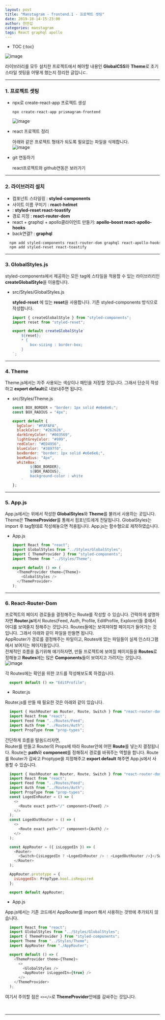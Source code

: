 ```yaml
---
layout: post
title: "Manstagram - frontend.1 - 프로젝트 셋팅"
date: 2019-10-14-15:23:00
author: 한만섭
categories: manstagram
tags: React graphql apollo
---
```




* TOC
{:toc}


![image](https://user-images.githubusercontent.com/46010705/66883534-3d941e80-f009-11e9-8f09-c9e4bd61c091.png)

라이브러리를 모두 설치한 프로젝트에서 해야할 내용인 **GlobalCSS**와 **Theme**로 초기 스타일 셋팅을 어떻게 했는지 정리한 글입니ㄷ.　  

***



### 1. 프로젝트 셋팅 

- npx로 create-react-app 프로젝트 생성 

  ```
  npx create-react-app prismagram-frontend
  ```

  ![image](img/60510911-9d411500-9d0b-11e9-9c8f-dca0e88d126e.png)

- react 프로젝트 정리 

  아래와 같은 프로젝트 형태가 되도록 필요없는 파일을 삭제합니다.  
  ![image](img/60510983-d24d6780-9d0b-11e9-9202-e04c8c823e37.png)

- git 연동하기 

  react프로젝트와 github연동은 보러가기

***



### 2. 라이브러리 설치

- 컴포넌트 스타일링 : **styled-components** 
- 사이트 이름 꾸미기 : **react-helmet**
-  : **styled-reset react-toastify**
- 경로 지정 : **react-router-dom**
- react + graphql + apollo클라이언트 만들기: **apollo-boost react-apollo-hooks**
- back연결? : **graphql**  

```bash
  npm add styled-components react-router-dom graphql react-apollo-hooks apollo-boost react-helmet
  npm add styled-reset react-toastify
```

***

### 3. GlobalStyles.js

styled-components에서 제공하는 모든 tag에 스타일을 적용할 수 있는 라이브러리인 **createGlobalStyle**을 이용합니다.  

- src/Styles/GlobalStyles.js

  **styled-reset** 에 있는 **reset**을 사용합니다. 기존 styled-components 방식으로 작성합니다.  

  ```js
  import { createGlobalStyle } from "styled-components";
  import reset from "styled-reset";
  
  export default createGlobalStyle`
      ${reset};
      * {
          box-sizing : border-box;
      }
  `;
  
  ```

------

### 4. Theme 

Theme.js에서는 자주 사용되는 색상이나 패턴을 저장할 것입니다. 그래서 단순히 작성하고 **export default**로 내보내주면 됩니다.  

- src/Styles/Theme.js

  ```js
  const BOX_BORDER = "border: 1px solid #e6e6e6;";
  const BOX_RADIUS = "4px";
  
  export default {
    bgColor: "#FAFAFA",
    blackColor: "#262626",
    darkGreyColor: "#003569",
    lightGreyColor: "#999",
    redColor: "#ED4956",
    blueColor: "#3897f0",
    boxBorder: "border: 1px solid #e6e6e6;",
    boxRadius: "4px",
    whiteBox: `
          ${BOX_BORDER},
          ${BOX_RADIUS},
          background-color : white
      `
  };
  ```

------

### 5. App.js 

App.js에서는 위에서 작성한 **GlobalStyles**와 **Theme**를 불러서 사용하는 곳입니다. Theme은 **ThemeProvider**를 통해서 컴포넌트에게 전달됩니다. 
GlobalStyles는 import 후 tag형태로 작성해놓으면 적용됩니다. App.js는 함수형으로 제작하였습니다.  

- App.js

  ```js
  import React from "react";
  import GlobalStyles from "../Styles/GlobalStyles";
  import { ThemeProvider } from "styled-components";
  import Theme from "../Styles/Theme";
  
  export default () => (
    <ThemeProvider theme={Theme}>
      <GlobalStyles />
    </ThemeProvider>
  );
  
  ```
  
  

***



### 6. React-Router-Dom

프로젝트의 페이지 경로들을 결정해주는 Route를 작성할 수 있습니다. 간략하게 설명하자면 **Router.js**에서 Routes(Feed, Auth, Profile, EditProfile, Explorer)들 중에서 어디를 보여줄지 정해주는 것입니다. Routes들에는 보여져야할 페이지가 들어가는 것입니다. 그래서 아래와 같이 파일을 
만들면 됩니다.  
AppRouter가 경로를 결정해주는 파일이고, Routes에 있는 파일들이 실제 인스타그램에서 보여지는 페이지들입니다.  
전체적인 흐름을 돕기위해 얘기하자면, 만들 프로젝트에 보여질 페이지들을 **Routes**로 정해놓고 **Routes**에는 많은 **Components**들이 보여지고 가려지는 것입니다.  
![image](img/60531046-15700080-9d35-11e9-9218-b1eb8ef6fbc1.png)

각 Routes에는 확인을 위한 코드를 작성해보도록 하겠습니다.  

```js
  export default () => "EditProfile";
```

- Router.js  

Router.js를 만들 때 필요한 것은 아래와 같이 있습니다.  

```js
  import { HashRouter as Router, Route, Switch } from "react-router-dom";
  import React from "react";
  import Feed from "../Routes/Feed";
  import Auth from "../Routes/Auth";
  import PropType from "prop-types";
```

간단하게 흐름을 말씀드리자면,  
Router를 만들고 Router의 Props에 따라 Router안에 어떤 **Route**를 넣는지 결정됩니다. Route는 **path**와 **component**를 정해줘서 경로를 바꿔주는 역할을 합니다. Route를 Router가 감싸고 Proptype을 지정해주고 **export default** 해주면 App.js에서 사용할 수 있습니다.  

```js
  import { HashRouter as Router, Route, Switch } from "react-router-dom";
  import React from "react";
  import Feed from "../Routes/Feed";
  import Auth from "../Routes/Auth";
  import PropType from "prop-types";
  const LogedInRouter = () => (
    <>
      <Route exact path="/" component={Feed} />
    </>
  );
  const LogedOutRouter = () => (
    <>
      <Route exact path="/" component={Auth} />
    </>
  );

  const AppRouter = ({ isLoggedIn }) => (
    <Router>
      <Switch>{isLoggedIn ? <LogedInRouter /> : <LogedOutRouter />}</Switch>
    </Router>
  );

  AppRouter.prototype = {
    isLoggedIn: PropType.bool.isRequired
  };

  export default AppRouter;
```

- App.js

App.js에서는 기존 코드에서 AppRouter를 import 해서 사용하는 것밖에 추가되지 않습니다.  

```js
  import React from "react";
  import GlobalStyles from "../Styles/GlobalStyles";
  import { ThemeProvider } from "styled-components";
  import Theme from "../Styles/Theme";
  import AppRouter from "./AppRouter";

  export default () => (
    <ThemeProvider theme={Theme}>
      <>
        <GlobalStyles />
        <AppRouter isLoggedIn={true} />
      </>
    </ThemeProvider>
  );  
```

  여기서 주의할 점은 `<></>`로 **ThemeProvider**안에를 감싸주는 것입니다.  

　  

***



